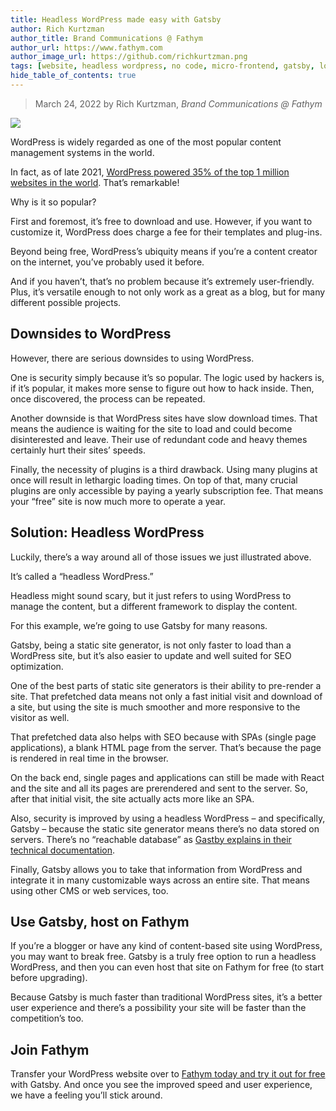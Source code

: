 ```yaml
---
title: Headless WordPress made easy with Gatsby
author: Rich Kurtzman
author_title: Brand Communications @ Fathym
author_url: https://www.fathym.com
author_image_url: https://github.com/richkurtzman.png
tags: [website, headless wordpress, no code, micro-frontend, gatsby, low code]
hide_table_of_contents: true
---
```


> March 24, 2022 by Rich Kurtzman, _Brand Communications @ Fathym_

![](https://www.fathym.com/img/gatsbylogo.jpeg)

WordPress is widely regarded as one of the most popular content management systems in the world.  

In fact, as of late 2021, [WordPress powered 35% of the top 1 million websites in the world](https://gracethemes.com/wordpress-is-still-the-most-popular-cms-choice-top-trends-in-2020-and-predictions-for-2021/). That’s remarkable! 

Why is it so popular?  

First and foremost, it’s free to download and use. However, if you want to customize it, WordPress does charge a fee for their templates and plug-ins.  

Beyond being free, WordPress’s ubiquity means if you’re a content creator on the internet, you’ve probably used it before.  

And if you haven’t, that’s no problem because it’s extremely user-friendly. Plus, it’s versatile enough to not only work as a great as a blog, but for many different possible projects.  

## Downsides to WordPress 

However, there are serious downsides to using WordPress.  

One is security simply because it’s so popular. The logic used by hackers is, if it’s popular, it makes more sense to figure out how to hack inside. Then, once discovered, the process can be repeated.  

Another downside is that WordPress sites have slow download times. That means the audience is waiting for the site to load and could become disinterested and leave. Their use of redundant code and heavy themes certainly hurt their sites’ speeds.  

Finally, the necessity of plugins is a third drawback. Using many plugins at once will result in lethargic loading times. On top of that, many crucial plugins are only accessible by paying a yearly subscription fee. That means your “free” site is now much more to operate a year.  

## Solution: Headless WordPress 

Luckily, there’s a way around all of those issues we just illustrated above. 

It’s called a “headless WordPress.” 

Headless might sound scary, but it just refers to using WordPress to manage the content, but a different framework to display the content.  

For this example, we’re going to use Gatsby for many reasons.  

Gatsby, being a static site generator, is not only faster to load than a WordPress site, but it’s also easier to update and well suited for SEO optimization.  

One of the best parts of static site generators is their ability to pre-render a site. That prefetched data means not only a fast initial visit and download of a site, but using the site is much smoother and more responsive to the visitor as well.  

That prefetched data also helps with SEO because with SPAs (single page applications), a blank HTML page from the server. That’s because the page is rendered in real time in the browser.  

On the back end, single pages and applications can still be made with React and the site and all its pages are prerendered and sent to the server. So, after that initial visit, the site actually acts more like an SPA.  

Also, security is improved by using a headless WordPress – and specifically, Gatsby – because the static site generator means there’s no data stored on servers. There’s no “reachable database” as [Gastby explains in their technical documentation](https://www.gatsbyjs.com/docs/glossary/headless-wordpress/#:~:text=A%20headless%20WordPress%20site%20is,content%20to%20a%20site%20visitor). 

Finally, Gatsby allows you to take that information from WordPress and integrate it in many customizable ways across an entire site. That means using other CMS or web services, too.  

## Use Gatsby, host on Fathym 

If you’re a blogger or have any kind of content-based site using WordPress, you may want to break free. Gatsby is a truly free option to run a headless WordPress, and then you can even host that site on Fathym for free (to start before upgrading).  

Because Gatsby is much faster than traditional WordPress sites, it’s a better user experience and there’s a possibility your site will be faster than the competition’s too.  

## Join Fathym 

Transfer your WordPress website over to [Fathym today and try it out for free](https://www.fathym.com/dashboard) with Gatsby. And once you see the improved speed and user experience, we have a feeling you’ll stick around.  